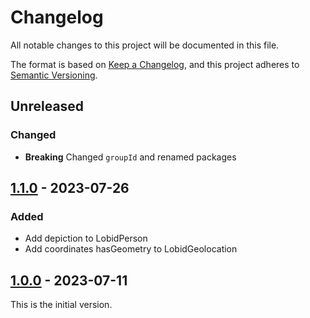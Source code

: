 # Changelog

All notable changes to this project will be documented in this file.

The format is based on [Keep a Changelog](https://keepachangelog.com/en/1.0.0/),
and this project adheres to [Semantic Versioning](https://semver.org/spec/v2.0.0.html).

## Unreleased

### Changed

- **Breaking** Changed `groupId` and renamed packages

## [1.1.0](https://github.com/dbmdz/lobid-entityfacts-api/releases/tag/1.1.0) - 2023-07-26

### Added

* Add depiction to LobidPerson
* Add coordinates hasGeometry to LobidGeolocation

## [1.0.0](https://github.com/dbmdz/lobid-entityfacts-api/releases/tag/1.0.0) - 2023-07-11

This is the initial version.
